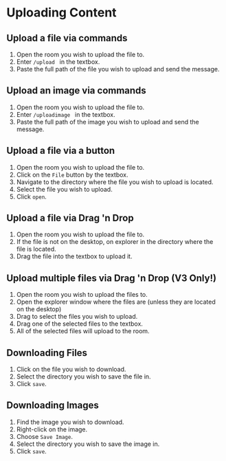 # Uploading Content

## Upload a file via commands
1. Open the room you wish to upload the file to.
2. Enter `/upload ` in the textbox.
3. Paste the full path of the file you wish to upload and send the message.

## Upload an image via commands
1. Open the room you wish to upload the file to.
2. Enter `/uploadimage ` in the textbox.
3. Paste the full path of the image you wish to upload and send the message.

## Upload a file via a button
1. Open the room you wish to upload the file to.
2. Click on the `File` button by the textbox.
3. Navigate to the directory where the file you wish to upload is located.
4. Select the file you wish to upload.
5. Click `open`.

## Upload a file via Drag 'n Drop
1. Open the room you wish to upload the file to.
2. If the file is not on the desktop, on explorer in the directory where the file is located.
3. Drag the file into the textbox to upload it.

## Upload multiple files via Drag 'n Drop (V3 Only!)
1. Open the room you wish to upload the files to.
2. Open the explorer window where the files are (unless they are located on the desktop)
3. Drag to select the files you wish to upload.
4. Drag one of the selected files to the textbox.
5. All of the selected files will upload to the room.

## Downloading Files
1. Click on the file you wish to download.
2. Select the directory you wish to save the file in.
3. Click `save`.

## Downloading Images
1. Find the image you wish to download.
2. Right-click on the image.
3. Choose `Save Image`.
4. Select the directory you wish to save the image in.
5. Click `save`.

